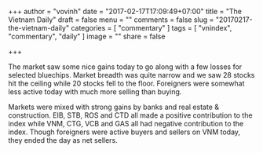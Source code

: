 +++
author = "vovinh"
date = "2017-02-17T17:09:49+07:00"
title = "The Vietnam Daily"
draft = false
menu = ""
comments = false
slug = "20170217-the-vietnam-daily"
categories = [
	"commentary"
]
tags = [
  "vnindex", "commentary", "daily"
]
image = ""
share = false

+++

The market saw some nice gains today to go along with a few losses for selected bluechips. Market breadth was quite narrow and we saw 28 stocks hit the ceiling while 20 stocks fell to the floor. Foreigners were somewhat less active today with much more selling than buying.

<!--more-->

Markets were mixed with strong gains by banks and real estate & construction. EIB, STB, ROS and CTD all made a positive contribution to the index while VNM, CTG, VCB and GAS all had negative contribution to the index. Though foreigners were active buyers and sellers on VNM today, they ended the day as net sellers.
